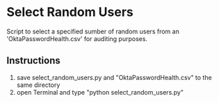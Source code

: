 # Select Random Users

Script to select a specified sumber of random users from an 'OktaPasswordHealth.csv' for auditing purposes.

## Instructions

1. save select_random_users.py and "OktaPasswordHealth.csv" to the same directory
1. open Terminal and type "python select_random_users.py"
